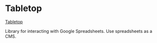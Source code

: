 # Tabletop

[Tabletop](https://github.com/jsoma/tabletop)

Library for interacting with Google Spreadsheets. Use spreadsheets as a CMS.